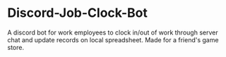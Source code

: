 # Discord-Job-Clock-Bot
A discord bot for work employees to clock in/out of work through server chat and update records on local spreadsheet. Made for a friend's game store.
